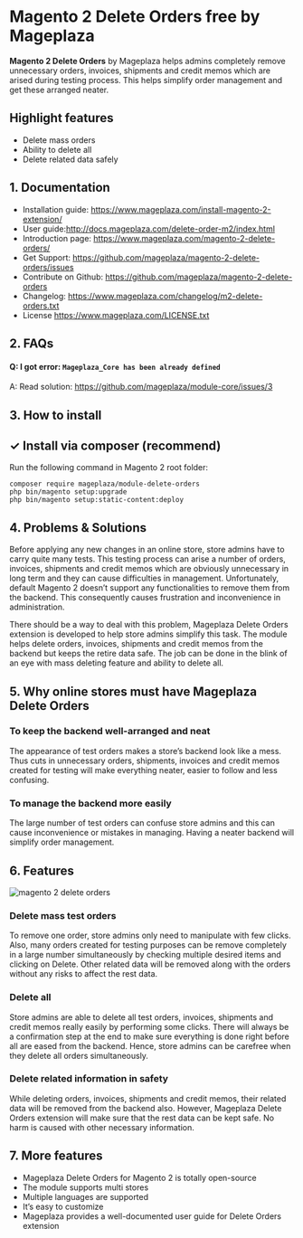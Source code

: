 # Magento 2 Delete Orders free by Mageplaza

**Magento 2 Delete Orders** by Mageplaza helps admins completely remove unnecessary orders, invoices, shipments and credit memos which are arised during testing process. This helps simplify order management and get these arranged neater.


## Highlight features

- Delete mass orders
- Ability to delete all
- Delete related data safely


## 1. Documentation

- Installation guide: https://www.mageplaza.com/install-magento-2-extension/
- User guide:http://docs.mageplaza.com/delete-order-m2/index.html
- Introduction page: https://www.mageplaza.com/magento-2-delete-orders/
- Get Support: https://github.com/mageplaza/magento-2-delete-orders/issues
- Contribute on Github: https://github.com/mageplaza/magento-2-delete-orders
- Changelog: https://www.mageplaza.com/changelog/m2-delete-orders.txt
- License https://www.mageplaza.com/LICENSE.txt

## 2. FAQs

#### Q: I got error: `Mageplaza_Core has been already defined`
A: Read solution: https://github.com/mageplaza/module-core/issues/3


## 3. How to install


## ✓ Install via composer (recommend)
Run the following command in Magento 2 root folder:

```
composer require mageplaza/module-delete-orders
php bin/magento setup:upgrade
php bin/magento setup:static-content:deploy
```


## 4. Problems & Solutions

Before applying any new changes in an online store, store admins have to carry quite many tests. This testing process can arise a number of orders, invoices, shipments and credit memos which are obviously unnecessary in long term and they can cause difficulties in management. Unfortunately, default Magento 2 doesn’t support any functionalities to remove them from the backend. This consequently causes frustration and inconvenience in administration.

There should be a way to deal with this problem, Mageplaza Delete Orders extension is developed to help store admins simplify this task. The module helps delete orders, invoices, shipments and credit memos from the backend but keeps the retire data safe. The job can be done in the blink of an eye with mass deleting feature and ability to delete all.

## 5. Why online stores must have Mageplaza Delete Orders

### To keep the backend well-arranged and neat
The appearance of test orders makes a store’s backend look like a mess. Thus cuts in unnecessary orders, shipments, invoices and credit memos created for testing will make everything neater, easier to follow and less confusing.

### To manage the backend more easily
The large number of test orders can confuse store admins and this can cause inconvenience or mistakes in managing. Having a neater backend will simplify order management.


## 6. Features

![magento 2 delete orders](https://cdn.mageplaza.com/media/general/GKcj6HQ.png)

### Delete mass test orders

To remove one order, store admins only need to manipulate with few clicks. Also, many orders created for testing purposes can be remove completely in a large number simultaneously by checking multiple desired items and clicking on Delete. Other related data will be removed along with the orders without any risks to affect the rest data.

### Delete all

Store admins are able to delete all test orders, invoices, shipments and credit memos really easily by performing some clicks. There will always be a confirmation step at the end to make sure everything is done right before all are eased from the backend. Hence, store admins can be carefree when they delete all orders simultaneously.

### Delete related information in safety

While deleting orders, invoices, shipments and credit memos, their related data will be removed from the backend also. However, Mageplaza Delete Orders extension will make sure that the rest data can be kept safe. No harm is caused with other necessary information.

## 7. More features

- Mageplaza Delete Orders for Magento 2 is totally open-source
- The module supports multi stores
- Multiple languages are supported
- It’s easy to customize
- Mageplaza provides a well-documented user guide for Delete Orders extension
